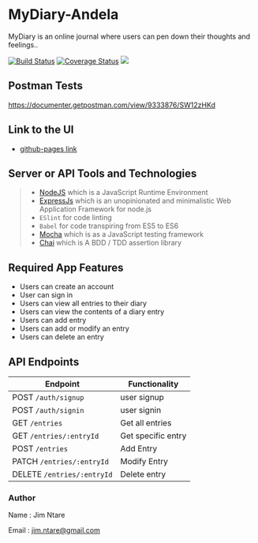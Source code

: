 # MyDiary-Andela
MyDiary is an online journal where users can pen down their thoughts and feelings..

[![Build Status](https://travis-ci.com/Ntare22/MyDiary-Andela.svg?branch=develop)](https://travis-ci.com/Ntare22/MyDiary-Andela)
[![Coverage Status](https://coveralls.io/repos/github/Ntare22/MyDiary-Andela/badge.svg?branch=develop)](https://coveralls.io/github/Ntare22/MyDiary-Andela?branch=develop)
<a href="https://codeclimate.com/github/Ntare22/MyDiary-Andela/maintainability"><img src="https://api.codeclimate.com/v1/badges/9e615974dd614fe3736d/maintainability" /></a>


## Postman Tests
https://documenter.getpostman.com/view/9333876/SW12zHKd

## Link to the UI
- [github-pages link](https://ntare22.github.io/MyDiary-Andela/ui/)

## Server or API Tools and Technologies
> - [NodeJS](https://nodejs.org/) which is a JavaScript Runtime Environment
> - [ExpressJs](https://expressjs.com/) which is an unopinionated and minimalistic  Web Application Framework for node.js
> - `ESlint` for code linting
> - `Babel` for code transpiring from ES5 to ES6
> - [Mocha](https://mochajs.org/) which is as a JavaScript testing framework
> - [Chai](http://www.chaijs.com/) which is A BDD / TDD assertion library

## Required App Features
- Users can create an account
- User can sign in 
- Users can view all entries to their diary
- Users can view the contents of a diary entry
- Users can add entry
- Users can add or modify an entry
- Users can delete an entry

## API Endpoints

| Endpoint                    | Functionality        |
| --------------------------- | -------------------- |
| POST `/auth/signup`         | user signup      |
| POST `/auth/signin`          | user signin         |
| GET `/entries`              | Get all entries      |
| GET `/entries/:entryId`    | Get specific entry   |
| POST `/entries`             | Add Entry      |
| PATCH `/entries/:entryId`  | Modify Entry      |
| DELETE `/entries/:entryId` | Delete entry      |

### Author
Name :  Jim Ntare

Email : jim.ntare@gmail.com
